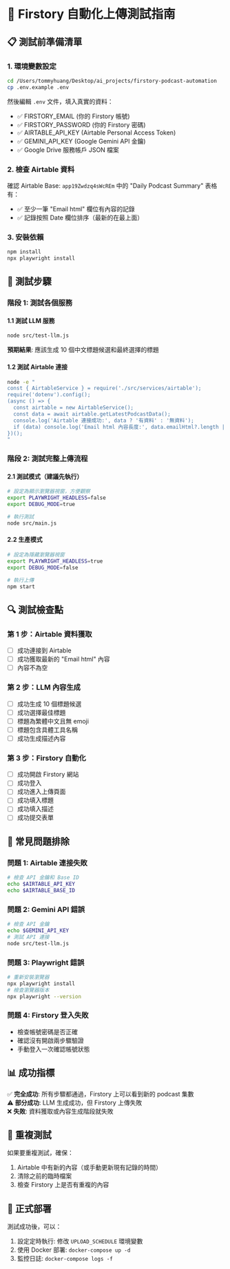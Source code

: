 # 🚀 Firstory 自動化上傳測試指南

## 📋 測試前準備清單

### 1. 環境變數設定
```bash
cd /Users/tommyhuang/Desktop/ai_projects/firstory-podcast-automation
cp .env.example .env
```

然後編輯 `.env` 文件，填入真實的資料：
- ✅ FIRSTORY_EMAIL (你的 Firstory 帳號)
- ✅ FIRSTORY_PASSWORD (你的 Firstory 密碼)
- ✅ AIRTABLE_API_KEY (Airtable Personal Access Token)
- ✅ GEMINI_API_KEY (Google Gemini API 金鑰)
- ✅ Google Drive 服務帳戶 JSON 檔案

### 2. 檢查 Airtable 資料
確認 Airtable Base: `app19Zwdzq4sWcREm` 中的 "Daily Podcast Summary" 表格有：
- ✅ 至少一筆 "Email html" 欄位有內容的記錄
- ✅ 記錄按照 Date 欄位排序（最新的在最上面）

### 3. 安裝依賴
```bash
npm install
npx playwright install
```

## 🧪 測試步驟

### 階段 1: 測試各個服務

#### 1.1 測試 LLM 服務
```bash
node src/test-llm.js
```
**預期結果**: 應該生成 10 個中文標題候選和最終選擇的標題

#### 1.2 測試 Airtable 連接
```bash
node -e "
const { AirtableService } = require('./src/services/airtable');
require('dotenv').config();
(async () => {
  const airtable = new AirtableService();
  const data = await airtable.getLatestPodcastData();
  console.log('Airtable 連接成功:', data ? '有資料' : '無資料');
  if (data) console.log('Email html 內容長度:', data.emailHtml?.length || 0);
})();
"
```

### 階段 2: 測試完整上傳流程

#### 2.1 測試模式（建議先執行）
```bash
# 設定為顯示瀏覽器視窗，方便觀察
export PLAYWRIGHT_HEADLESS=false
export DEBUG_MODE=true

# 執行測試
node src/main.js
```

#### 2.2 生產模式
```bash
# 設定為隱藏瀏覽器視窗
export PLAYWRIGHT_HEADLESS=true
export DEBUG_MODE=false

# 執行上傳
npm start
```

## 🔍 測試檢查點

### 第 1 步：Airtable 資料獲取
- [ ] 成功連接到 Airtable
- [ ] 成功獲取最新的 "Email html" 內容
- [ ] 內容不為空

### 第 2 步：LLM 內容生成
- [ ] 成功生成 10 個標題候選
- [ ] 成功選擇最佳標題
- [ ] 標題為繁體中文且無 emoji
- [ ] 標題包含具體工具名稱
- [ ] 成功生成描述內容

### 第 3 步：Firstory 自動化
- [ ] 成功開啟 Firstory 網站
- [ ] 成功登入
- [ ] 成功進入上傳頁面
- [ ] 成功填入標題
- [ ] 成功填入描述
- [ ] 成功提交表單

## 🐛 常見問題排除

### 問題 1: Airtable 連接失敗
```bash
# 檢查 API 金鑰和 Base ID
echo $AIRTABLE_API_KEY
echo $AIRTABLE_BASE_ID
```

### 問題 2: Gemini API 錯誤
```bash
# 檢查 API 金鑰
echo $GEMINI_API_KEY
# 測試 API 連接
node src/test-llm.js
```

### 問題 3: Playwright 錯誤
```bash
# 重新安裝瀏覽器
npx playwright install
# 檢查瀏覽器版本
npx playwright --version
```

### 問題 4: Firstory 登入失敗
- 檢查帳號密碼是否正確
- 確認沒有開啟兩步驟驗證
- 手動登入一次確認帳號狀態

## 📊 成功指標

✅ **完全成功**: 所有步驟都通過，Firstory 上可以看到新的 podcast 集數  
⚠️ **部分成功**: LLM 生成成功，但 Firstory 上傳失敗  
❌ **失敗**: 資料獲取或內容生成階段就失敗  

## 🔄 重複測試

如果要重複測試，確保：
1. Airtable 中有新的內容（或手動更新現有記錄的時間）
2. 清除之前的臨時檔案
3. 檢查 Firstory 上是否有重複的內容

## 🚀 正式部署

測試成功後，可以：
1. 設定定時執行: 修改 `UPLOAD_SCHEDULE` 環境變數
2. 使用 Docker 部署: `docker-compose up -d`
3. 監控日誌: `docker-compose logs -f`